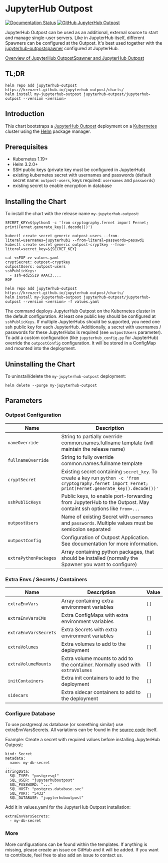 <!--- app-name: JupyterHub Outpost -->

# JupyterHub Outpost

[![Documentation Status](https://readthedocs.org/projects/jupyterhub-outpostspawner/badge/?version=latest)](https://jupyterhub-outpostspawner.readthedocs.io/en/latest/?badge=latest)
[![GitHub JupyterHub Outpost](https://img.shields.io/badge/Source_code-github-blue?logo=github&logoColor=white)](https://github.com/kreuzert/jupyterhub-outpost)

JupyterHub Outpost can be used as an additional, external source to start and manage single-user servers. Like in JupyterHub itself, different Spawners can be configured at the Outpost. It's best used together with the [jupyterhub-outpostspawner](https://pypi.org/project/jupyterhub-outpostspawner/) configured at JupyterHub.

[Overview of JupyterHub OutpostSpawner and JupyterHub Outpost](https://jupyterhub-outpostspawner.readthedocs.io/)

## TL;DR

```console
helm repo add jupyterhub-outpost https://kreuzert.github.io/jupyterhub-outpost/charts/
helm install my-jupyterhub-outpost jupyterhub-outpost/jupyterhub-outpost --version <version>
```

## Introduction

This chart bootstraps a [JupyterHub Outpost](https://github.com/kreuzert/jupyterhub-outpost) deployment on a [Kubernetes](https://kubernetes.io) cluster using the [Helm](https://helm.sh) package manager.

## Prerequisites

- Kubernetes 1.19+
- Helm 3.2.0+
- SSH public keys (private key must be configured in JupyterHub)
- existing kubernetes secret with usernames and passwords (default secret name: `outpost-users`, keys required: `usernames` and `passwords`)
- existing secret to enable encryption in database

## Installing the Chart

To install the chart with the release name `my-jupyterhub-outpost`:

```console
SECRET_KEY=$(python3 -c 'from cryptography.fernet import Fernet; print(Fernet.generate_key().decode())')

kubectl create secret generic outpost-users --from-literal=usernames=jupyterhub1 --from-literal=passwords=passwd1
kubectl create secret generic outpost-cryptkey --from-literal=secret_key=${SECRET_KEY}

cat <<EOF >> values.yaml
cryptSecret: outpost-cryptkey
outpostUsers: outpost-users
sshPublicKeys:
  - ssh-ed25519 AAAC3....
EOF

helm repo add jupyterhub-outpost https://kreuzert.github.io/jupyterhub-outpost/charts/
helm install my-jupyterhub-outpost jupyterhub-outpost/jupyterhub-outpost --version <version> -f values.yaml
```

The command deploys JupyterHub Outpost on the Kubernetes cluster in the default configuration. At least one public key should be configured at `sshPublicKeys`. If multiple JupyterHubs should be supported, you need one ssh public key for each JupyterHub. Additionally, a secret with usernames / passwords for these JupyterHubs is required (see `outpostUsers` parameter). To add a custom configuration (like `jupyterhub_config.py` for JupyterHub) override the `outpostConfig` configuration. It will be stored in a ConfigMap and mounted into the deployment.


## Uninstalling the Chart

To uninstall/delete the `my-jupyterhub-outpost` deployment:

```console
helm delete --purge my-jupyterhub-outpost
```

## Parameters

### Outpost Configuration

| Name                     | Description                                                                                                                                              | Value |
| ------------------------ | -------------------------------------------------------------------------------------------------------------------------------------------------------- | ----- |
| `nameOverride`           | String to partially override common.names.fullname template (will maintain the release name)                                                             | `""`  |
| `fullnameOverride`       | String to fully override common.names.fullname template                                                                                                  | `""`  |
| `cryptSecret`            | Existing secret containing `secret_key`. To create a key run `python -c 'from cryptography.fernet import Fernet; print(Fernet.generate_key().decode())'` | `""`  |
| `sshPublicKeys`          | Public keys, to enable port-forwarding from JupyterHub to the Outpost. May containt ssh options like `from=...`                                          | `[]`  |
| `outpostUsers`           | Name of existing Secret with `usernames` and `passwords`. Multiple values must be semicolon separated                                                    | `""`  |
| `outpostConfig`          | Configuration of Outpost Application. See documentation for more information.                                                                            | `""`  |
| `extraPythonPackages`    | Array containing python packages, that should be installed (normally the Spawner you want to configure)                                                  | `[]`  |

### Extra Envs / Secrets / Containers

| Name                     | Description                                                                                                     | Value |
| ------------------------ | --------------------------------------------------------------------------------------------------------------- | ------|
| `extraEnvVars`           | Array containing extra environment variables                                                                    | `[]`  |
| `extraEnvVarsCMs`        | Extra ConfigMaps with extra environment variables                                                               | `[]`  |
| `extraEnvVarsSecrets`    | Extra Secrets with extra environment variables                                                                  | `[]`  |
| `extraVolumes`           | Extra volumes to add to the deployment                                                                          | `[]`  |
| `extraVolumeMounts`      | Extra volume mounts to add to the container. Normally used with `extraVolumes`                                  | `[]`  |
| `initContainers`         | Extra init containers to add to the deployment                                                                  | `[]`  |
| `sidecars`               | Extra sidecar containers to add to the deployment                                                               | `[]`  |

### Configure Database
To use postgresql as database (or something similar) use extraEnvVarsSecrets.
All variations can be found in the [source code](https://github.com/kreuzert/jupyterhub-outpost/blob/main/project/app/database/__init__.py) itself.

Example:
Create a secret with required values before installing JupyterHub Outpost:
```
kind: Secret
metadata:
  name: my-db-secret
...
stringData:
  SQL_TYPE: "postgresql"
  SQL_USER: "jupyterhuboutpost"
  SQL_PASSWORD: "..."
  SQL_HOST: "postgres.database.svc"
  SQL_PORT: "5432"
  SQL_DATABASE: "jupyterhuboutpost"
```
  
Add it in values.yaml for the JupyterHub Outpost installation:
```
extraEnvVarsSecrets:
  - my-db-secret
```
  

### More

More configurations can be found within the templates. If anything is missing, please create an issue on GitHub and it will be added. If you want to contribute, feel free to also add an issue to contact us.
